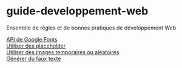# guide-developpement-web
Ensemble de règles et de bonnes pratiques de développement Web

  [API de Google Fonts](https://developers.google.com/fonts/docs/getting_started?hl=fr#a_quick_example)  
  [Utiliser des placeholder](https://www.placeholder.com/)  
  [Utiliser des images temporaires ou aléatoires](https://picsum.photos/)  
  [Générer du faux texte](https://loripsum.net/)  
